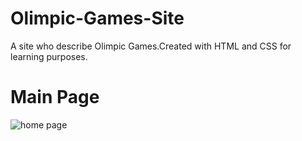 # Olimpic-Games-Site
A site who describe Olimpic Games.Created with HTML and CSS for learning purposes.

# Main Page

![home page](https://user-images.githubusercontent.com/72136299/113021765-94090480-918c-11eb-8dd7-55de1b0bd2ac.png)

